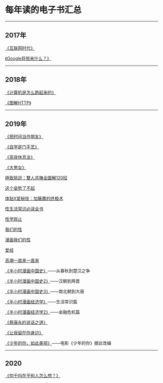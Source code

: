 # 每年读的电子书汇总

---
## 2017年
[《互联网时代》](https://github.com/IammyselfBOOKS/Internet_age)

[《Google将带来什么？》](https://github.com/IammyselfBOOKS/What_Would_Google_Do)

---
## 2018年
[《计算机是怎么跑起来的》](https://github.com/IammyselfBOOKS/How_computers_work)

[《图解HTTP》](https://github.com/IammyselfBOOKS/The_illustration_HTTP)

---
## 2019年
[《把时间当作朋友》](https://github.com/IammyselfBOOKS/Time_as_a_friend)

[《自学是门手艺》](https://github.com/IammyselfBOOKS/The-craft-of-selfteaching)

[《高效休息法》](https://github.com/IammyselfBOOKS/Effective_rest)

[《大男女》](https://github.com/IammyselfBOOKS/Great_man_and_woman)

[極致挑逗：雙人共撫全圖解120招](https://github.com/IammyselfBOOKS/Acme-tease)

[这个姿势了不起](https://github.com/IammyselfBOOKS/It-s-a-great-pose)

[体贴X爱秘技：加藤鹰的终极术](https://github.com/IammyselfBOOKS/The-secret-of-considerate-sex)

[性生活常识必读全书](https://github.com/IammyselfBOOKS/Sex-knowledge-is-a-must-read)

[性学观止](https://github.com/IammyselfBOOKS/Sexology-wondrous)

[我们的性](https://github.com/IammyselfBOOKS/Our-Sex)

[漫画我们的性](https://github.com/IammyselfBOOKS/Our-Sex-comic)

[爱经](https://github.com/IammyselfBOOKS/Kamasutra)

[高潮一直来一直来](https://github.com/IammyselfBOOKS/The-orgasms-keep-coming-and-going)

[《半小时漫画中国史》](https://github.com/IammyselfBOOKS/Half_hour_comic_book_-chinese_history)——从春秋到楚汉之争

[《半小时漫画中国史2》](https://github.com/IammyselfBOOKS/Half_hour_comic_book_-chinese_history_2)——汉朝到两晋

[《半小时漫画中国史3》](https://github.com/IammyselfBOOKS/Half_hour_comic_book_-chinese_history_3)——南北朝到大唐

[《半小时漫画经济学》](https://github.com/IammyselfBOOKS/Half_hour_comic_book_economics)——生活常识篇

[《半小时漫画经济学2》](https://github.com/IammyselfBOOKS/Half_hour_comic_book_economics_Financial_crisis)——金融危机篇

[《蔡康永的说话之道》](https://github.com/IammyselfBOOKS/CAI_kangyong_way_of_speaking)

[《让我留在你身边》](https://github.com/IammyselfBOOKS/Let_me_stay_with_you)

[《少年的你，如此美丽》](https://github.com/IammyselfBOOKS/Young_you_so_beautiful)——电影《少年的你》据此改编

---
## 2020
[《你干吗在乎别人怎么想？》](https://github.com/IammyselfBOOKS/What_do_you_care_what_other_people_think)
